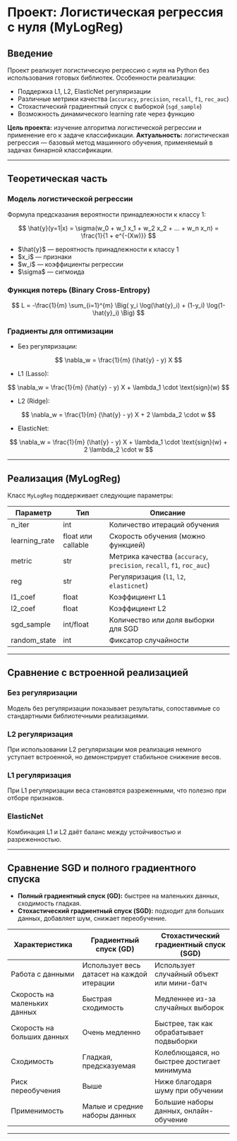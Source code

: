 # Проект: Логистическая регрессия с нуля (MyLogReg)

## Введение

Проект реализует логистическую регрессию с нуля на Python без использования готовых библиотек.
Особенности реализации:

* Поддержка L1, L2, ElasticNet регуляризации
* Различные метрики качества (`accuracy`, `precision`, `recall`, `f1`, `roc_auc`)
* Стохастический градиентный спуск с выборкой (`sgd_sample`)
* Возможность динамического learning rate через функцию

**Цель проекта:** изучение алгоритма логистической регрессии и применение его к задаче классификации.
**Актуальность:** логистическая регрессия — базовый метод машинного обучения, применяемый в задачах бинарной классификации.

---

## Теоретическая часть

### Модель логистической регрессии

Формула предсказания вероятности принадлежности к классу 1:

$$
\hat{y}(y=1|x) = \sigma(w_0 + w_1 x_1 + w_2 x_2 + ... + w_n x_n) = \frac{1}{1 + e^{-(Xw)}}
$$

* \$\hat{y}\$ — вероятность принадлежности к классу 1
* \$x\_i\$ — признаки
* \$w\_i\$ — коэффициенты регрессии
* \$\sigma\$ — сигмоида

### Функция потерь (Binary Cross-Entropy)

$$
L = -\frac{1}{m} \sum_{i=1}^{m} \Big( y_i \log(\hat{y}_i) + (1-y_i) \log(1-\hat{y}_i) \Big)
$$

### Градиенты для оптимизации

* Без регуляризации:

$$
\nabla_w = \frac{1}{m}  (\hat{y} - y) X
$$

* L1 (Lasso):

$$
\nabla_w = \frac{1}{m}  (\hat{y} - y) X + \lambda_1 \cdot \text{sign}(w)
$$

* L2 (Ridge):

$$
\nabla_w = \frac{1}{m}  (\hat{y} - y) X + 2 \lambda_2 \cdot w
$$

* ElasticNet:

$$
\nabla_w = \frac{1}{m}  (\hat{y} - y) X + \lambda_1 \cdot \text{sign}(w) + 2 \lambda_2 \cdot w
$$

---

## Реализация (MyLogReg)

Класс `MyLogReg` поддерживает следующие параметры:

| Параметр       | Тип                | Описание                                                              |
| -------------- | ------------------ | --------------------------------------------------------------------- |
| n\_iter        | int                | Количество итераций обучения                                          |
| learning\_rate | float или callable | Скорость обучения (можно функцией)                                    |
| metric         | str                | Метрика качества (`accuracy`, `precision`, `recall`, `f1`, `roc_auc`) |
| reg            | str                | Регуляризация (`l1`, `l2`, `elasticnet`)                              |
| l1\_coef       | float              | Коэффициент L1                                                        |
| l2\_coef       | float              | Коэффициент L2                                                        |
| sgd\_sample    | int/float          | Количество или доля выборки для SGD                                   |
| random\_state  | int                | Фиксатор случайности                                                  |

---

## Сравнение с встроенной реализацией

### Без регуляризации

Модель без регуляризации показывает результаты, сопоставимые со стандартными библиотечными реализациями.

### L2 регуляризация

При использовании L2 регуляризации моя реализация немного уступает встроенной, но демонстрирует стабильное снижение весов.

### L1 регуляризация

При L1 регуляризации веса становятся разреженными, что полезно при отборе признаков.

### ElasticNet

Комбинация L1 и L2 даёт баланс между устойчивостью и разреженностью.

---

## Сравнение SGD и полного градиентного спуска

* **Полный градиентный спуск (GD):** быстрее на маленьких данных, сходимость гладкая.
* **Стохастический градиентный спуск (SGD):** подходит для больших данных, добавляет шум, снижает переобучение.

| Характеристика               | Градиентный спуск (GD)                     | Стохастический градиентный спуск (SGD)      |
| ---------------------------- | ------------------------------------------ | ------------------------------------------- |
| Работа с данными             | Использует весь датасет на каждой итерации | Использует случайный объект или мини-батч   |
| Скорость на маленьких данных | Быстрая сходимость                         | Медленнее из-за случайных выборок           |
| Скорость на больших данных   | Очень медленно                             | Быстрее, так как обрабатывает подвыборки    |
| Сходимость                   | Гладкая, предсказуемая                     | Колеблющаяся, но быстрее достигает минимума |
| Риск переобучения            | Выше                                       | Ниже благодаря шуму при обучении            |
| Применимость                 | Малые и средние наборы данных              | Большие наборы данных, онлайн-обучение      |

---
